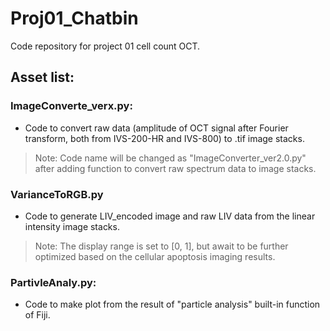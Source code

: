 Proj01_Chatbin
======

Code repository for project 01 cell count OCT.

## Asset list:
### ImageConverte_verx.py: 
- Code to convert raw data (amplitude of OCT signal after Fourier transform, both from IVS-200-HR and IVS-800) to .tif image stacks. 

>Note: Code name will be changed as "ImageConverter_ver2.0.py" after adding function to convert raw spectrum data to image stacks.  

### VarianceToRGB.py
- Code to generate LIV_encoded image and raw LIV data from the linear intensity image stacks. 
>Note: The display range is set to [0, 1], but await to be further optimized based on the cellular apoptosis imaging results. 

### PartivleAnaly.py: 
- Code to make plot from the result of "particle analysis" built-in function of Fiji.

